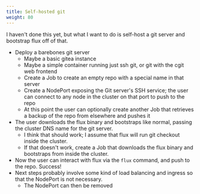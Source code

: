 ```yaml
---
title: Self-hosted git
weight: 80
---
```


I haven't done this yet, but what I want to do is self-host a git server and bootstrap flux off of that.

* Deploy a barebones git server
  * Maybe a basic gitea instance
  * Maybe a simple container running just ssh git, or git with the cgit web frontend
  * Create a Job to create an empty repo with a special name in that server
  * Create a NodePort exposing the Git server's SSH service;
    the user can connect to any node in the cluster on that port to push to the repo
  * At this point the user can optionally create another Job that retrieves a backup of the repo from elsewhere and pushes it
* The user downloads the flux binary and bootstraps like normal, passing the cluster DNS name for the git server.
  * I think that should work; I assume that flux will run git checkout inside the cluster.
  * If that doesn't work, create a Job that downloads the flux binary and bootstraps from inside the cluster.
* Now the user can interact with flux via the `flux` command, and push to the repo. Success!
* Next steps probably involve some kind of load balancing and ingress so that the NodePort is not necessary.
  * The NodePort can then be removed
